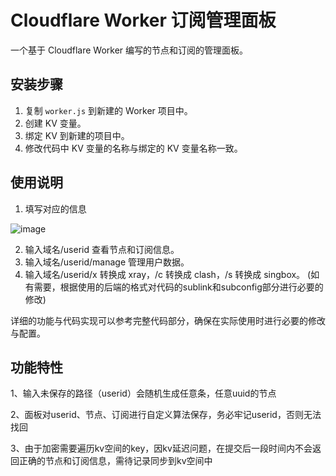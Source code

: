 # Cloudflare Worker 订阅管理面板

一个基于 Cloudflare Worker 编写的节点和订阅的管理面板。

## 安装步骤

1. 复制 `worker.js` 到新建的 Worker 项目中。
2. 创建 KV 变量。
3. 绑定 KV 到新建的项目中。
4. 修改代码中 KV 变量的名称与绑定的 KV 变量名称一致。

## 使用说明

1. 填写对应的信息

![image](https://github.com/user-attachments/assets/f47fbe5f-5276-4705-8aa6-7fc30e8bde5e)


2. 输入域名/userid 查看节点和订阅信息。
3. 输入域名/userid/manage 管理用户数据。
4. 输入域名/userid/x 转换成 xray，/c 转换成 clash，/s 转换成 singbox。
(如有需要，根据使用的后端的格式对代码的sublink和subconfig部分进行必要的修改)

详细的功能与代码实现可以参考完整代码部分，确保在实际使用时进行必要的修改与配置。

## 功能特性
1、输入未保存的路径（userid）会随机生成任意条，任意uuid的节点

2、面板对userid、节点、订阅进行自定义算法保存，务必牢记userid，否则无法找回

3、由于加密需要遍历kv空间的key，因kv延迟问题，在提交后一段时间内不会返回正确的节点和订阅信息，需待记录同步到kv空间中

